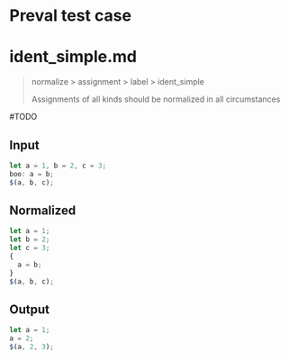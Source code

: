 # Preval test case

# ident_simple.md

> normalize > assignment > label > ident_simple
>
> Assignments of all kinds should be normalized in all circumstances

#TODO

## Input

`````js filename=intro
let a = 1, b = 2, c = 3;
boo: a = b;
$(a, b, c);
`````

## Normalized

`````js filename=intro
let a = 1;
let b = 2;
let c = 3;
{
  a = b;
}
$(a, b, c);
`````

## Output

`````js filename=intro
let a = 1;
a = 2;
$(a, 2, 3);
`````
